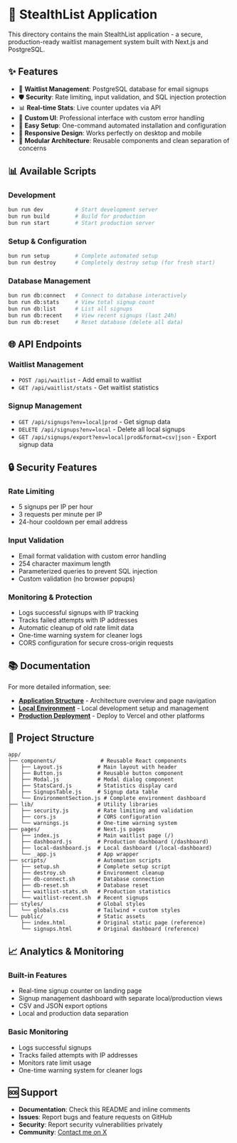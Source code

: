 # 🥷 StealthList Application

This directory contains the main StealthList application - a secure, production-ready waitlist management system built with Next.js and PostgreSQL.

## ✨ Features

- 📝 **Waitlist Management**: PostgreSQL database for email signups
- 🛡️ **Security**: Rate limiting, input validation, and SQL injection protection
- 📊 **Real-time Stats**: Live counter updates via API
- 🎨 **Custom UI**: Professional interface with custom error handling
- 🔧 **Easy Setup**: One-command automated installation and configuration
- 📱 **Responsive Design**: Works perfectly on desktop and mobile
- 🔄 **Modular Architecture**: Reusable components and clean separation of concerns



## 📊 Available Scripts

### Development
```bash
bun run dev          # Start development server
bun run build        # Build for production
bun run start        # Start production server
```

### Setup & Configuration
```bash
bun run setup        # Complete automated setup
bun run destroy      # Completely destroy setup (for fresh start)
```

### Database Management
```bash
bun run db:connect   # Connect to database interactively
bun run db:stats     # View total signup count
bun run db:list      # List all signups
bun run db:recent    # View recent signups (last 24h)
bun run db:reset     # Reset database (delete all data)
```

<!-- ### Production Scripts
```bash
./scripts/waitlist-stats.sh    # View production statistics (requires .env.prod)
./scripts/waitlist-recent.sh   # View recent production signups (requires .env.prod)
``` -->

## 🌐 API Endpoints

### Waitlist Management
- `POST /api/waitlist` - Add email to waitlist
- `GET /api/waitlist/stats` - Get waitlist statistics

### Signup Management
- `GET /api/signups?env=local|prod` - Get signup data
- `DELETE /api/signups?env=local` - Delete all local signups
- `GET /api/signups/export?env=local|prod&format=csv|json` - Export signup data

## 🔒 Security Features

### Rate Limiting
- 5 signups per IP per hour
- 3 requests per minute per IP
- 24-hour cooldown per email address

### Input Validation
- Email format validation with custom error handling
- 254 character maximum length
- Parameterized queries to prevent SQL injection
- Custom validation (no browser popups)

### Monitoring & Protection
- Logs successful signups with IP tracking
- Tracks failed attempts with IP addresses
- Automatic cleanup of old rate limit data
- One-time warning system for cleaner logs
- CORS configuration for secure cross-origin requests

## 📚 Documentation

For more detailed information, see:
- **[Application Structure](../docs/application-structure.md)** - Architecture overview and page navigation
- **[Local Environment](../docs/local-environment.md)** - Local development setup and management  
- **[Production Deployment](../docs/prod-environment.md)** - Deploy to Vercel and other platforms

## 📁 Project Structure

```
app/
├── components/              # Reusable React components
│   ├── Layout.js           # Main layout with header
│   ├── Button.js           # Reusable button component
│   ├── Modal.js            # Modal dialog component
│   ├── StatsCard.js        # Statistics display card
│   ├── SignupsTable.js     # Signup data table
│   └── EnvironmentSection.js # Complete environment dashboard
├── lib/                    # Utility libraries
│   ├── security.js         # Rate limiting and validation
│   ├── cors.js             # CORS configuration
│   └── warnings.js         # One-time warning system
├── pages/                  # Next.js pages
│   ├── index.js            # Main waitlist page (/)
│   ├── dashboard.js        # Production dashboard (/dashboard)
│   ├── local-dashboard.js  # Local dashboard (/local-dashboard)
│   └── _app.js             # App wrapper
├── scripts/                # Automation scripts
│   ├── setup.sh            # Complete setup script
│   ├── destroy.sh          # Environment cleanup
│   ├── db-connect.sh       # Database connection
│   ├── db-reset.sh         # Database reset
│   ├── waitlist-stats.sh   # Production statistics
│   └── waitlist-recent.sh  # Recent signups
├── styles/                 # Global styles
│   └── globals.css         # Tailwind + custom styles
└── public/                 # Static assets
    ├── index.html          # Original static page (reference)
    └── signups.html        # Original dashboard (reference)
```

<!-- ## 🚀 Deployment

For detailed deployment instructions, see **[Production Deployment](../docs/prod-environment.md)**. -->

## 📈 Analytics & Monitoring

### Built-in Features
- Real-time signup counter on landing page
- Signup management dashboard with separate local/production views
- CSV and JSON export options
- Local and production data separation

### Basic Monitoring
- Logs successful signups
- Tracks failed attempts with IP addresses
- Monitors rate limit usage
- One-time warning system for cleaner logs



## 🆘 Support

- **Documentation**: Check this README and inline comments
- **Issues**: Report bugs and feature requests on GitHub
- **Security**: Report security vulnerabilities privately
- **Community**: [Contact me on X](https://x.com/stealthlist)
